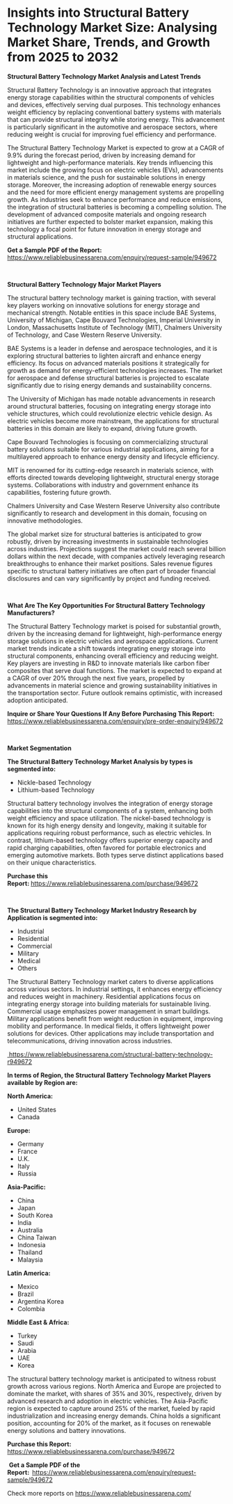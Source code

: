 <p><h1>Insights into Structural Battery Technology Market Size: Analysing Market Share, Trends, and Growth from 2025 to 2032</h1></p><p><strong>Structural Battery Technology Market Analysis and Latest Trends</strong></p>
<p><p>Structural Battery Technology is an innovative approach that integrates energy storage capabilities within the structural components of vehicles and devices, effectively serving dual purposes. This technology enhances weight efficiency by replacing conventional battery systems with materials that can provide structural integrity while storing energy. This advancement is particularly significant in the automotive and aerospace sectors, where reducing weight is crucial for improving fuel efficiency and performance.</p><p>The Structural Battery Technology Market is expected to grow at a CAGR of 9.9% during the forecast period, driven by increasing demand for lightweight and high-performance materials. Key trends influencing this market include the growing focus on electric vehicles (EVs), advancements in materials science, and the push for sustainable solutions in energy storage. Moreover, the increasing adoption of renewable energy sources and the need for more efficient energy management systems are propelling growth. As industries seek to enhance performance and reduce emissions, the integration of structural batteries is becoming a compelling solution. The development of advanced composite materials and ongoing research initiatives are further expected to bolster market expansion, making this technology a focal point for future innovation in energy storage and structural applications.</p></p>
<p><strong>Get a Sample PDF of the Report:&nbsp;</strong> <a href="https://www.reliablebusinessarena.com/enquiry/request-sample/949672?utm_campaign=1891&utm_medium=2&utm_source=Github&utm_content=ia&utm_term=07032025&utm_id=structural-battery-technology">https://www.reliablebusinessarena.com/enquiry/request-sample/949672</a></p>
<p>&nbsp;</p>
<p><strong>Structural Battery Technology Major Market Players</strong></p>
<p><p>The structural battery technology market is gaining traction, with several key players working on innovative solutions for energy storage and mechanical strength. Notable entities in this space include BAE Systems, University of Michigan, Cape Bouvard Technologies, Imperial University in London, Massachusetts Institute of Technology (MIT), Chalmers University of Technology, and Case Western Reserve University.</p><p>BAE Systems is a leader in defense and aerospace technologies, and it is exploring structural batteries to lighten aircraft and enhance energy efficiency. Its focus on advanced materials positions it strategically for growth as demand for energy-efficient technologies increases. The market for aerospace and defense structural batteries is projected to escalate significantly due to rising energy demands and sustainability concerns.</p><p>The University of Michigan has made notable advancements in research around structural batteries, focusing on integrating energy storage into vehicle structures, which could revolutionize electric vehicle design. As electric vehicles become more mainstream, the applications for structural batteries in this domain are likely to expand, driving future growth.</p><p>Cape Bouvard Technologies is focusing on commercializing structural battery solutions suitable for various industrial applications, aiming for a multilayered approach to enhance energy density and lifecycle efficiency.</p><p>MIT is renowned for its cutting-edge research in materials science, with efforts directed towards developing lightweight, structural energy storage systems. Collaborations with industry and government enhance its capabilities, fostering future growth.</p><p>Chalmers University and Case Western Reserve University also contribute significantly to research and development in this domain, focusing on innovative methodologies.</p><p>The global market size for structural batteries is anticipated to grow robustly, driven by increasing investments in sustainable technologies across industries. Projections suggest the market could reach several billion dollars within the next decade, with companies actively leveraging research breakthroughs to enhance their market positions. Sales revenue figures specific to structural battery initiatives are often part of broader financial disclosures and can vary significantly by project and funding received.</p></p>
<p>&nbsp;</p>
<p><strong>What Are The Key Opportunities For Structural Battery Technology Manufacturers?</strong></p>
<p><p>The Structural Battery Technology market is poised for substantial growth, driven by the increasing demand for lightweight, high-performance energy storage solutions in electric vehicles and aerospace applications. Current market trends indicate a shift towards integrating energy storage into structural components, enhancing overall efficiency and reducing weight. Key players are investing in R&D to innovate materials like carbon fiber composites that serve dual functions. The market is expected to expand at a CAGR of over 20% through the next five years, propelled by advancements in material science and growing sustainability initiatives in the transportation sector. Future outlook remains optimistic, with increased adoption anticipated.</p></p>
<p><strong>Inquire or Share Your Questions If Any Before Purchasing This Report:</strong> <a href="https://www.reliablebusinessarena.com/enquiry/pre-order-enquiry/949672?utm_campaign=1891&utm_medium=2&utm_source=Github&utm_content=ia&utm_term=07032025&utm_id=structural-battery-technology">https://www.reliablebusinessarena.com/enquiry/pre-order-enquiry/949672</a></p>
<p>&nbsp;</p>
<p><strong>Market Segmentation</strong></p>
<p><strong>The Structural Battery Technology Market Analysis by types is segmented into:</strong></p>
<p><ul><li>Nickle-based Technology</li><li>Lithium-based Technology</li></ul></p>
<p><p>Structural battery technology involves the integration of energy storage capabilities into the structural components of a system, enhancing both weight efficiency and space utilization. The nickel-based technology is known for its high energy density and longevity, making it suitable for applications requiring robust performance, such as electric vehicles. In contrast, lithium-based technology offers superior energy capacity and rapid charging capabilities, often favored for portable electronics and emerging automotive markets. Both types serve distinct applications based on their unique characteristics.</p></p>
<p><strong>Purchase this Report:&nbsp;</strong><a href="https://www.reliablebusinessarena.com/purchase/949672?utm_campaign=1891&utm_medium=2&utm_source=Github&utm_content=ia&utm_term=07032025&utm_id=structural-battery-technology">https://www.reliablebusinessarena.com/purchase/949672</a></p>
<p>&nbsp;</p>
<p><strong>The Structural Battery Technology Market Industry Research by Application is segmented into:</strong></p>
<p><ul><li>Industrial</li><li>Residential</li><li>Commercial</li><li>Military</li><li>Medical</li><li>Others</li></ul></p>
<p><p>The Structural Battery Technology market caters to diverse applications across various sectors. In industrial settings, it enhances energy efficiency and reduces weight in machinery. Residential applications focus on integrating energy storage into building materials for sustainable living. Commercial usage emphasizes power management in smart buildings. Military applications benefit from weight reduction in equipment, improving mobility and performance. In medical fields, it offers lightweight power solutions for devices. Other applications may include transportation and telecommunications, driving innovation across industries.</p></p>
<p><a href="https://www.reliablebusinessarena.com/structural-battery-technology-r949672?utm_campaign=1891&utm_medium=2&utm_source=Github&utm_content=ia&utm_term=07032025&utm_id=structural-battery-technology">&nbsp;https://www.reliablebusinessarena.com/structural-battery-technology-r949672</a></p>
<p><strong>In terms of Region, the Structural Battery Technology Market Players available by Region are:</strong></p>
<p>
    <p> <strong> North America: </strong>
        <ul>
            <li>United States</li>
            <li>Canada</li>
        </ul>
        </p> 
    <p> <strong> Europe: </strong>
        <ul>
            <li>Germany</li>
            <li>France</li>
            <li>U.K.</li>
            <li>Italy</li>
            <li>Russia</li>
        </ul>
        </p> 
    <p> <strong> Asia-Pacific: </strong>
        <ul>
            <li>China</li>
            <li>Japan</li>
            <li>South Korea</li>
            <li>India</li>
            <li>Australia</li>
            <li>China Taiwan</li>
            <li>Indonesia</li>
            <li>Thailand</li>
            <li>Malaysia</li>
        </ul>
        </p> 
    <p> <strong> Latin America: </strong>
        <ul>
            <li>Mexico</li>
            <li>Brazil</li>
            <li>Argentina Korea</li>
            <li>Colombia</li>
        </ul>
        </p> 
    <p> <strong> Middle East & Africa: </strong>
        <ul>
            <li>Turkey</li>
            <li>Saudi</li>
            <li>Arabia</li>
            <li>UAE</li>
            <li>Korea</li>
        </ul>
    </p>
    </p>
<p><p>The structural battery technology market is anticipated to witness robust growth across various regions. North America and Europe are projected to dominate the market, with shares of 35% and 30%, respectively, driven by advanced research and adoption in electric vehicles. The Asia-Pacific region is expected to capture around 25% of the market, fueled by rapid industrialization and increasing energy demands. China holds a significant position, accounting for 20% of the market, as it focuses on renewable energy solutions and battery innovations.</p></p>
<p><strong>Purchase this Report: </strong><a href="https://www.reliablebusinessarena.com/purchase/949672?utm_campaign=1891&utm_medium=2&utm_source=Github&utm_content=ia&utm_term=07032025&utm_id=structural-battery-technology">https://www.reliablebusinessarena.com/purchase/949672</a></p>
<p>&nbsp;<strong>Get a Sample PDF of the Report:&nbsp;&nbsp;</strong><a href="https://www.reliablebusinessarena.com/enquiry/request-sample/949672?utm_campaign=1891&utm_medium=2&utm_source=Github&utm_content=ia&utm_term=07032025&utm_id=structural-battery-technology">https://www.reliablebusinessarena.com/enquiry/request-sample/949672</a></p>
<p><strong></strong></p>
<p>Check more reports on <a href="https://www.reliablebusinessarena.com/?utm_campaign=1891&utm_medium=2&utm_source=Github&utm_content=ia&utm_term=07032025&utm_id=structural-battery-technology">https://www.reliablebusinessarena.com/</a></p>